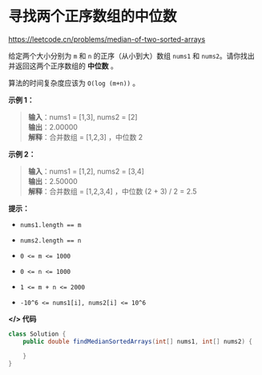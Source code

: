 # 寻找两个正序数组的中位数

https://leetcode.cn/problems/median-of-two-sorted-arrays

给定两个大小分别为 `m` 和 `n` 的正序（从小到大）数组 `nums1` 和 `nums2`。请你找出并返回这两个正序数组的 **中位数** 。

算法的时间复杂度应该为 `O(log (m+n))` 。

**示例 1：**

> **输入**：nums1 = \[1,3\], nums2 = \[2\]<br>
**输出**：2.00000<br>
**解释**：合并数组 = \[1,2,3\] ，中位数 2

**示例 2：**

> **输入**：nums1 = \[1,2\], nums2 = \[3,4\]<br>
**输出**：2.50000<br>
**解释**：合并数组 = \[1,2,3,4\] ，中位数 (2 + 3) / 2 = 2.5

**提示：**

- `nums1.length == m`

- `nums2.length == n`

- `0 <= m <= 1000`

- `0 <= n <= 1000`

- `1 <= m + n <= 2000`

- `-10^6 <= nums1[i], nums2[i] <= 10^6`

**</> 代码**

```java
class Solution {
    public double findMedianSortedArrays(int[] nums1, int[] nums2) {

    }
}
```
